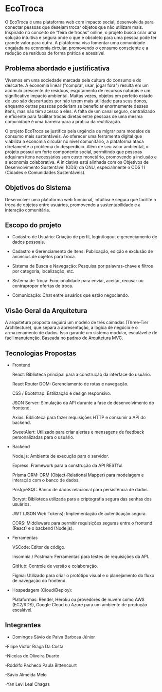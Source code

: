 
# EcoTroca

O EcoTroca é uma plataforma web com impacto social, desenvolvida para conectar pessoas que desejam trocar objetos que não utilizam mais. Inspirado no conceito de "feira de trocas" online, o projeto busca criar uma solução intuitiva e segura onde o que é obsoleto para uma pessoa pode ter grande valor para outra. A plataforma visa fomentar uma comunidade engajada na economia circular, promovendo o consumo consciente e a redução de resíduos de forma prática e acessível.

## Problema abordado e justificativa

Vivemos em uma sociedade marcada pela cultura do consumo e do descarte. A economia linear ("comprar, usar, jogar fora") resulta em um acúmulo crescente de resíduos, esgotamento de recursos naturais e um significativo impacto ambiental. Muitas vezes, objetos em perfeito estado de uso são descartados por não terem mais utilidade para seus donos, enquanto outras pessoas poderiam se beneficiar enormemente desses itens, mas não têm acesso a eles. A falta de um canal seguro, centralizado e eficiente para facilitar trocas diretas entre pessoas de uma mesma comunidade é uma barreira para a prática da reutilização.

O projeto EcoTroca se justifica pela urgência de migrar para modelos de consumo mais sustentáveis. Ao oferecer uma ferramenta digital que viabiliza a economia circular no nível comunitário, a plataforma ataca diretamente o problema do desperdício. Além de seu valor ambiental, o projeto possui um forte componente social, permitindo que pessoas adquiram itens necessários sem custo monetário, promovendo a inclusão e a economia colaborativa. A iniciativa está alinhada com os Objetivos de Desenvolvimento Sustentável (ODS) da ONU, especialmente o ODS 11 (Cidades e Comunidades Sustentáveis).

## Objetivos do Sistema

Desenvolver uma plataforma web funcional, intuitiva e segura que facilite a troca de objetos entre usuários, promovendo a sustentabilidade e a interação comunitária.

## Escopo do projeto

- Cadastro de Usuário: Criação de perfil, login/logout e gerenciamento de dados pessoais.

- Cadastro e Gerenciamento de Itens: Publicação, edição e exclusão de anúncios de objetos para troca.

- Sistema de Busca e Navegação: Pesquisa por palavras-chave e filtros por categoria, localização, etc.

- Sistema de Troca: Funcionalidade para enviar, aceitar, recusar ou contrapropor ofertas de troca.

- Comunicação: Chat entre usuários que estão negociando.

## Visão Geral da Arquitetura
A arquitetura proposta seguirá um modelo de três camadas (Three-Tier Architecture), que separa a apresentação, a lógica de negócio e o armazenamento de dados. Isso garante um sistema modular, escalável e de fácil manutenção. Baseada no padrao de Arquitetura MVC.

## Tecnologias Propostas
- Frontend
    
    React: Biblioteca principal para a construção da interface do usuário.

    React Router DOM: Gerenciamento de rotas e navegação.

    CSS / Bootstrap: Estilização e design responsivo.

    JSON Server: Simulação da API durante a fase de desenvolvimento do frontend.

    Axios: Biblioteca para fazer requisições HTTP e consumir a API do backend.

    SweetAlert: Utilizado para criar alertas e mensagens de feedback personalizadas para o usuário.

- Backend

    Node.js: Ambiente de execução para o servidor.

    Express: Framework para a construção da API RESTful.

    Prisma ORM: ORM (Object-Relational Mapper) para modelagem e interação com o banco de dados.

    PostgreSQL: Banco de dados relacional para persistência de dados.

    Bcrypt: Biblioteca utilizada para a criptografia segura das senhas dos usuários.

    JWT (JSON Web Tokens): Implementação de autenticação segura.

    CORS: Middleware para permitir requisições seguras entre o frontend (React) e o backend (Node.js).

- Ferramentas

    VSCode: Editor de código.

    Insomnia / Postman: Ferramentas para testes de requisições da API.

    GitHub: Controle de versão e colaboração.

    Figma: Utilizado para criar o protótipo visual e o planejamento do fluxo de navegação do frontend.

- Hospedagem (Cloud/Deploy):

    Plataformas: Render, Heroku ou provedores de nuvem como AWS (EC2/RDS), Google Cloud ou Azure para um ambiente de produção escalável.


## Integrantes
- Domingos Sávio de Paiva Barbosa Júnior

-Filipe Victor Braga Da Costa

-Nicolas de Oliveira Duarte

-Rodolfo Pacheco Paula Bittencourt

-Sávio Almeida Melo

-Yan Levi Leal Chagas
